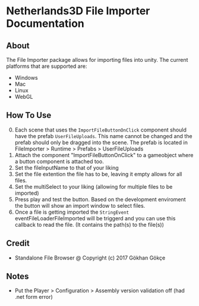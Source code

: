 # Netherlands3D File Importer Documentation

## About
The File Importer package allows for importing files into unity.
The current platforms that are supported are:
- Windows
- Mac
- Linux
- WebGL

## How To Use
0. Each scene that uses the `ImportFileButtonOnClick` component should have the prefab `UserFileUploads`. This name cannot be changed and the prefab should only be dragged into the scene. The prefab is located in FileImporter > Runtime > Prefabs > UserFileUploads
1. Attach the component "ImportFileButtonOnClick" to a gameobject where a button component is attached too.
2. Set the fileInputName to that of your liking
3. Set the file extention the file has to be, leaving it empty allows for all files.
4. Set the multiSelect to your liking (allowing for multiple files to be imported)
5. Press play and test the button. Based on the development enviroment the button will show an import window to select files.
6. Once a file is getting imported the `StringEvent` eventFileLoaderFileImported will be triggerd and you can use this callback to read the file. (It contains the path(s) to the file(s))

## Credit
- Standalone File Browser @ Copyright (c) 2017 Gökhan Gökçe

## Notes
- Put the Player > Configuration > Assembly version validation off (had .net form error)